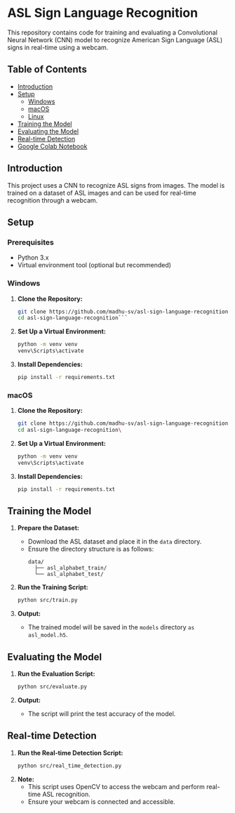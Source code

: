 # ASL Sign Language Recognition

This repository contains code for training and evaluating a Convolutional Neural Network (CNN) model to recognize American Sign Language (ASL) signs in real-time using a webcam.

## Table of Contents

- [Introduction](#introduction)
- [Setup](#setup)
  - [Windows](#windows)
  - [macOS](#macos)
  - [Linux](#linux)
- [Training the Model](#training-the-model)
- [Evaluating the Model](#evaluating-the-model)
- [Real-time Detection](#real-time-detection)
- [Google Colab Notebook](#google-colab-notebook)

## Introduction

This project uses a CNN to recognize ASL signs from images. The model is trained on a dataset of ASL images and can be used for real-time recognition through a webcam.

## Setup

### Prerequisites

- Python 3.x
- Virtual environment tool (optional but recommended)

### Windows

1. **Clone the Repository:**
   ```bash
   git clone https://github.com/madhu-sv/asl-sign-language-recognition.git
   cd asl-sign-language-recognition```
2. **Set Up a Virtual Environment:**
    ```bash
    python -m venv venv
    venv\Scripts\activate
    ```
3. **Install Dependencies:**
    ```bash
    pip install -r requirements.txt
    ```

### macOS

1. **Clone the Repository:**
   ```bash
   git clone https://github.com/madhu-sv/asl-sign-language-recognition.git
   cd asl-sign-language-recognition\
   ```
2. **Set Up a Virtual Environment:**
    ```bash
    python -m venv venv
    venv\Scripts\activate
    ```
3. **Install Dependencies:**
    ```bash
    pip install -r requirements.txt
    ```

## Training the Model

1. **Prepare the Dataset:**
   - Download the ASL dataset and place it in the `data` directory.
   - Ensure the directory structure is as follows:
     ```
     data/
       ├── asl_alphabet_train/
       └── asl_alphabet_test/
     ```

2. **Run the Training Script:**
   ```bash
   python src/train.py
   ```

3. **Output:**
    - The trained model will be saved in the `models` directory `as asl_model.h5`.

## Evaluating the Model

1. **Run the Evaluation Script:**
   ```bash
   python src/evaluate.py
   ```

2. **Output:**
    - The script will print the test accuracy of the model.


## Real-time Detection

1. **Run the Real-time Detection Script:**
   ```bash
   python src/real_time_detection.py
   ```
2. **Note:**
    - This script uses OpenCV to access the webcam and perform real-time ASL recognition.
    - Ensure your webcam is connected and accessible.

